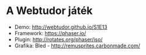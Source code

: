 # A Webtudor játék

- Demo: http://webtudor.github.io/S1E13
- Framework: https://phaser.io/
- Plugin: http://rotates.org/phaser/iso/
- Grafika: Bled - http://remusprites.carbonmade.com/
